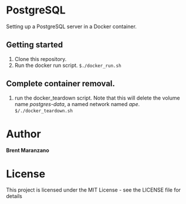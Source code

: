 # PostgreSQL
Setting up a PostgreSQL server in a Docker container.

## Getting started
1. Clone this repository.
2. Run the docker run script.
`$./docker_run.sh`

## Complete container removal.
1. run the docker_teardown script. Note that this will delete the volume name *postgres-data*,
a named network named *ape*.
`$/./docker_teardown.sh`
# Author

**Brent Maranzano**

# License

This project is licensed under the MIT License - see the LICENSE file for details
